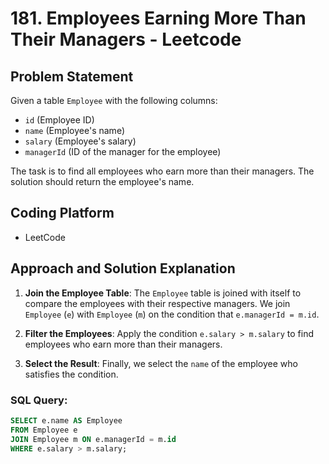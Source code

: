 # 181. Employees Earning More Than Their Managers - Leetcode

## Problem Statement
Given a table `Employee` with the following columns:
- `id` (Employee ID)
- `name` (Employee's name)
- `salary` (Employee's salary)
- `managerId` (ID of the manager for the employee)

The task is to find all employees who earn more than their managers. The solution should return the employee's name.

## Coding Platform
- LeetCode

## Approach and Solution Explanation
1. **Join the Employee Table**: The `Employee` table is joined with itself to compare the employees with their respective managers. We join `Employee` (`e`) with `Employee` (`m`) on the condition that `e.managerId = m.id`.
   
2. **Filter the Employees**: Apply the condition `e.salary > m.salary` to find employees who earn more than their managers.

3. **Select the Result**: Finally, we select the `name` of the employee who satisfies the condition.

### SQL Query:
```sql
SELECT e.name AS Employee
FROM Employee e
JOIN Employee m ON e.managerId = m.id
WHERE e.salary > m.salary;
```
